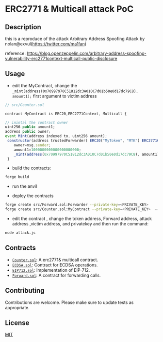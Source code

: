 # ERC2771 & Multicall attack PoC

## Description

this is a reproduce of the attack Arbitrary Address Spoofing Attack by nolan@exvul(https://twitter.com/ma1fan)

reference: https://blog.openzeppelin.com/arbitrary-address-spoofing-vulnerability-erc2771context-multicall-public-disclosure


## Usage





- edit the MyContract, change the `_mint(address(0x70997970C51812dc3A010C7d01b50e0d17dc79C8), amount1);` first argument to victim address

```javascript
// src/Counter.sol

contract MyContract is ERC20,ERC2771Context, Multicall {

// inintal the contract owner 
uint256 public amount1;
address public owner;
event Mint(address indexed to, uint256 amount);
 constructor(address trustedForwarder) ERC20("MyToken", "MTK") ERC2771Context(trustedForwarder) {
    owner=msg.sender;
    amount1=1000000000000000000000;
    _mint(address(0x70997970C51812dc3A010C7d01b50e0d17dc79C8), amount1);
 }

```
- build the contracts:
```bash
forge build
```

- run the anvil

- deploy the contracts

```bash
forge create src/Forward.sol:Forwarder --private-key=<PRIVATE_KEY>
forge create src/Counter.sol:MyContract --private-key=<PRIVATE_KEY>  --constructor-args <FORWARD_ADDRESS>   
```

- edit the contract , change the token address, Forward address, attack address ,victim address, and privatekey and then run the command:

```bash
node attack.js
```

## Contracts

- [`Counter.sol`](src/Counter.sol): A erc2771& multicall  contract.
- [`ECDSA.sol`](src/ECDSA.sol): Contract for ECDSA operations.
- [`EIP712.sol`](src/EIP712.sol): Implementation of EIP-712.
- [`Forward.sol`](src/Forward.sol): A contract for forwarding calls.

## Contributing

Contributions are welcome. Please make sure to update tests as appropriate.

## License

[MIT](https://choosealicense.com/licenses/mit/)
